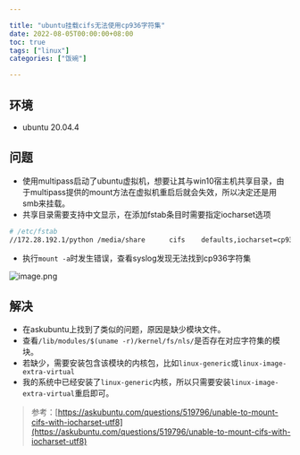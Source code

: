 ```yaml
---

title: "ubuntu挂载cifs无法使用cp936字符集"
date: 2022-08-05T00:00:00+08:00
toc: true
tags: ["linux"]
categories: ["饭碗"]

---
```


## 环境

- ubuntu 20.04.4

## 问题

- 使用multipass启动了ubuntu虚拟机，想要让其与win10宿主机共享目录，由于multipass提供的mount方法在虚拟机重启后就会失效，所以决定还是用smb来挂载。
- 共享目录需要支持中文显示，在添加fstab条目时需要指定iocharset选项

```bash
# /etc/fstab
//172.28.192.1/python /media/share      cifs    defaults,iocharset=cp936,uid=1001,gid=4        0 0
```

- 执行`mount -a`时发生错误，查看syslog发现无法找到cp936字符集

<img src="https://cdn.nlark.com/yuque/0/2022/png/12871581/1671780547504-19cf5489-c665-4cb8-aa00-ad29f200227c.png" alt="image.png" referrerPolicy="no-referrer" />



## 解决

-  在askubuntu上找到了类似的问题，原因是缺少模块文件。 
-  查看`/lib/modules/$(uname -r)/kernel/fs/nls/`是否存在对应字符集的模块。 
-  若缺少，需要安装包含该模块的内核包，比如`linux-generic`或`linux-image-extra-virtual` 
-  我的系统中已经安装了`linux-generic`内核，所以只需要安装`linux-image-extra-virtual`重启即可。 

> 参考：[https://askubuntu.com/questions/519796/unable-to-mount-cifs-with-iocharset-utf8](https://askubuntu.com/questions/519796/unable-to-mount-cifs-with-iocharset-utf8)

